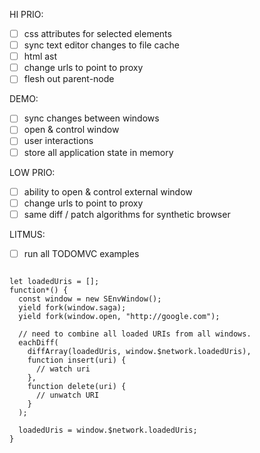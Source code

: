 HI PRIO:

- [ ] css attributes for selected elements
- [ ] sync text editor changes to file cache
- [ ] html ast
- [ ] change urls to point to proxy
- [ ] flesh out parent-node

DEMO:

- [ ] sync changes between windows
- [ ] open & control window
- [ ] user interactions
- [ ] store all application state in memory

LOW PRIO:

- [ ] ability to open & control external window
- [ ] change urls to point to proxy
- [ ] same diff / patch algorithms for synthetic browser

LITMUS:

- [ ] run all TODOMVC examples

```javascirpt

let loadedUris = [];
function*() {
  const window = new SEnvWindow();
  yield fork(window.saga);
  yield fork(window.open, "http://google.com");

  // need to combine all loaded URIs from all windows.
  eachDiff(
    diffArray(loadedUris, window.$network.loadedUris),
    function insert(uri) {
      // watch uri
    },
    function delete(uri) {
      // unwatch URI
    }
  );

  loadedUris = window.$network.loadedUris;
}
```

```javascript

```